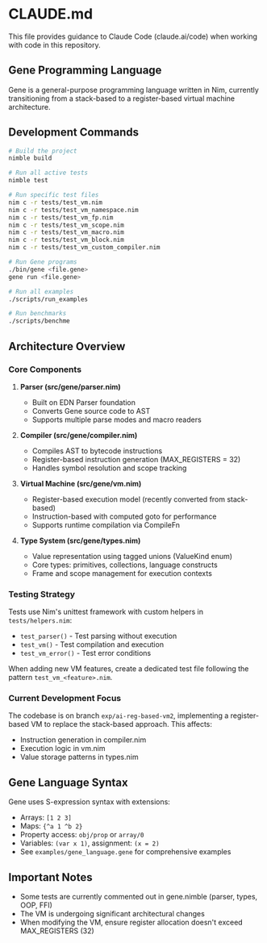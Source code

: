 # CLAUDE.md

This file provides guidance to Claude Code (claude.ai/code) when working with code in this repository.

## Gene Programming Language

Gene is a general-purpose programming language written in Nim, currently transitioning from a stack-based to a register-based virtual machine architecture.

## Development Commands

```bash
# Build the project
nimble build

# Run all active tests
nimble test

# Run specific test files
nim c -r tests/test_vm.nim
nim c -r tests/test_vm_namespace.nim
nim c -r tests/test_vm_fp.nim
nim c -r tests/test_vm_scope.nim
nim c -r tests/test_vm_macro.nim
nim c -r tests/test_vm_block.nim
nim c -r tests/test_vm_custom_compiler.nim

# Run Gene programs
./bin/gene <file.gene>
gene run <file.gene>

# Run all examples
./scripts/run_examples

# Run benchmarks
./scripts/benchme
```

## Architecture Overview

### Core Components

1. **Parser (src/gene/parser.nim)**
   - Built on EDN Parser foundation
   - Converts Gene source code to AST
   - Supports multiple parse modes and macro readers

2. **Compiler (src/gene/compiler.nim)**
   - Compiles AST to bytecode instructions
   - Register-based instruction generation (MAX_REGISTERS = 32)
   - Handles symbol resolution and scope tracking

3. **Virtual Machine (src/gene/vm.nim)**
   - Register-based execution model (recently converted from stack-based)
   - Instruction-based with computed goto for performance
   - Supports runtime compilation via CompileFn

4. **Type System (src/gene/types.nim)**
   - Value representation using tagged unions (ValueKind enum)
   - Core types: primitives, collections, language constructs
   - Frame and scope management for execution contexts

### Testing Strategy

Tests use Nim's unittest framework with custom helpers in `tests/helpers.nim`:
- `test_parser()` - Test parsing without execution
- `test_vm()` - Test compilation and execution
- `test_vm_error()` - Test error conditions

When adding new VM features, create a dedicated test file following the pattern `test_vm_<feature>.nim`.

### Current Development Focus

The codebase is on branch `exp/ai-reg-based-vm2`, implementing a register-based VM to replace the stack-based approach. This affects:
- Instruction generation in compiler.nim
- Execution logic in vm.nim
- Value storage patterns in types.nim

## Gene Language Syntax

Gene uses S-expression syntax with extensions:
- Arrays: `[1 2 3]`
- Maps: `{^a 1 ^b 2}`
- Property access: `obj/prop` or `array/0`
- Variables: `(var x 1)`, assignment: `(x = 2)`
- See `examples/gene_language.gene` for comprehensive examples

## Important Notes

- Some tests are currently commented out in gene.nimble (parser, types, OOP, FFI)
- The VM is undergoing significant architectural changes
- When modifying the VM, ensure register allocation doesn't exceed MAX_REGISTERS (32)